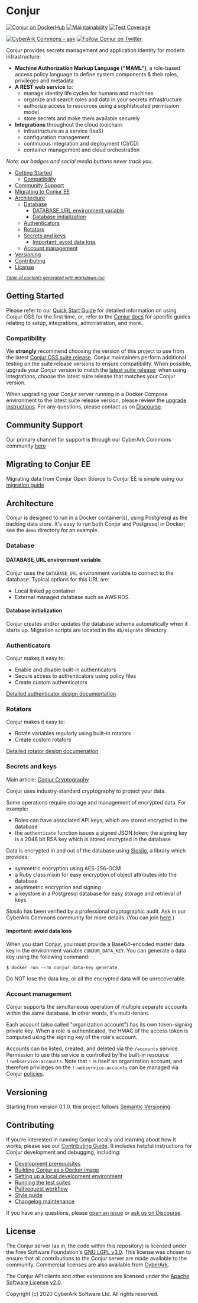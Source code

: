 # Conjur

[![Conjur on DockerHub](https://img.shields.io/docker/pulls/cyberark/conjur.svg)](https://hub.docker.com/r/cyberark/conjur/)
[![Maintainability](https://api.codeclimate.com/v1/badges/3754a79b22b9430040ba/maintainability)](https://codeclimate.com/github/cyberark/conjur/maintainability)
[![Test Coverage](https://api.codeclimate.com/v1/badges/3754a79b22b9430040ba/test_coverage)](https://codeclimate.com/github/cyberark/conjur/test_coverage)

[![CyberArk Commons - ask](https://img.shields.io/badge/CyberArk%20Commons-ask-e01563.svg)][commons]
[![Follow Conjur on Twitter](https://img.shields.io/twitter/follow/conjurinc.svg?style=social&label=Follow%20%40ConjurInc)][twitter]

[commons]: https://discuss.cyberarkcommons.org/c/conjur/5 "Find answers on CyberArk Commons"
[twitter]: https://twitter.com/intent/user?screen_name=ConjurInc "Follow Conjur on Twitter"

Conjur provides secrets management and application identity for modern infrastructure:

* **Machine Authorization Markup Language ("MAML")**, a role-based
  access policy language to define system components & their roles,
  privileges and metadata
* **A REST web service** to:
  * manage identity life cycles for humans and machines
  * organize and search roles and data in your secrets infrastructure
  * authorize access to resources using a sophisticated permission model
  * store secrets and make them available securely
* **Integrations** throughout the cloud toolchain:
  * infrastructure as a service (IaaS)
  * configuration management
  * continuous integration and deployment (CI/CD)
  * container management and cloud orchestration

_Note: our badges and social media buttons never track you._

- [Getting Started](#getting-started)
  * [Compatibility](#compatibility)
- [Community Support](#community-support)
- [Migrating to Conjur EE](#migrating-to-conjur-ee)
- [Architecture](#architecture)
  * [Database](#database)
    + [DATABASE_URL environment variable](#database-url-environment-variable)
    + [Database initialization](#database-initialization)
  * [Authenticators](#authenticators)
  * [Rotators](#rotators)
  * [Secrets and keys](#secrets-and-keys)
    + [Important: avoid data loss](#important--avoid-data-loss)
  * [Account management](#account-management)
- [Versioning](#versioning)
- [Contributing](#contributing)
- [License](#license)

<small><i><a href='http://ecotrust-canada.github.io/markdown-toc/'>Table of contents
generated with markdown-toc</a></i></small>


## Getting Started 

Please refer to our [Quick Start Guide](https://www.conjur.org/get-started/quick-start/oss-environment/) for detailed information on using Conjur OSS for the first time, or, refer to the 
[Conjur docs](https://docs.conjur.org/Latest/en/Content/Resources/_TopNav/cc_Home.htm) for specific guides relating to setup, integrations, administration, and more.

### Compatibility 

We **strongly** recommend choosing the version of this project to use from the latest [Conjur OSS 
suite release](https://docs.conjur.org/Latest/en/Content/Overview/Conjur-OSS-Suite-Overview.html). 
Conjur maintainers perform additional testing on the suite release versions to ensure 
compatibility. When possible, upgrade your Conjur version to match the 
[latest suite release](https://docs.conjur.org/Latest/en/Content/ReleaseNotes/ConjurOSS-suite-RN.htm); 
when using integrations, choose the latest suite release that matches your Conjur version.

When upgrading your Conjur server running in a Docker Compose environment to the
latest suite release version, please review the
[upgrade instructions](./UPGRADING.md). For any questions, please contact us on [Discourse](https://discuss.cyberarkcommons.org/c/conjur/5).

## Community Support

Our primary channel for support is through our CyberArk Commons community
[here][commons]

## Migrating to Conjur EE

Migrating data from Conjur Open Source to Conjur EE is simple using our
[migration guide][migration]

[migration]: design/MIGRATION.md

## Architecture

Conjur is designed to run in a Docker container(s), using Postgresql as the
backing data store. It's easy to run both Conjur and Postgresql in Docker; see
the `demo` directory for an example.

### Database

#### DATABASE_URL environment variable

Conjur uses the `DATABASE_URL` environment variable to connect to the database.
Typical options for this URL are:

* Local linked `pg` container
* External managed database such as AWS RDS.

#### Database initialization

Conjur creates and/or updates the database schema automatically when it starts
up. Migration scripts are located in the `db/migrate` directory.

### Authenticators

Conjur makes it easy to:

- Enable and disable built-in authenticators
- Secure access to authenticators using policy files
- Create custom authenticators

[Detailed authenticator design documentation](design/authenticators/AUTHENTICATORS.md)

### Rotators

Conjur makes it easy to:

- Rotate variables regularly using built-in rotators
- Create custom rotators

[Detailed rotator design documenation](design/ROTATORS.md)

### Secrets and keys

Main article: [Conjur Cryptography](https://docs.conjur.org/Latest/en/Content/Get%20Started/cryptography.html)

Conjur uses industry-standard cryptography to protect your data.

Some operations require storage and management of encrypted data. For example:

* Roles can have associated API keys, which are stored encrypted in
  the database
* the `authenticate` function issues a signed JSON token; the signing key is a
  2048 bit RSA key which is stored encrypted in the database

Data is encrypted in and out of the database
using [Slosilo](https://github.com/conjurinc/slosilo), a library which provides:

* symmetric encryption using AES-256-GCM
* a Ruby class mixin for easy encryption of object attributes into the database
* asymmetric encryption and signing
* a keystore in a Postgresql database for easy storage and retrieval of keys

Slosilo has been verified by a professional cryptographic audit. Ask in our
CyberArk Commons community for more details. (You can join [here][commons].)

#### Important: avoid data loss

When you start Conjur, you must provide a Base64-encoded master data key in the
environment variable `CONJUR_DATA_KEY`. You can generate a data key using the
following command:

```
$ docker run --rm conjur data-key generate
```

Do NOT lose the data key, or all the encrypted data will be unrecoverable.

### Account management

Conjur supports the simultaneous operation of multiple separate accounts within
the same database. In other words, it's multi-tenant.

Each account (also called "organization account") has its own token-signing
private key. When a role is authenticated, the HMAC of the access token is
computed using the signing key of the role's account.

Accounts can be listed, created, and deleted via the `/accounts` service.
Permission to use this service is controlled by the built-in resource
`!:webservice:accounts`. Note that `!` is itself an organization account, and
therefore privileges on the `!:webservice:accounts` can be managed
via Conjur [policies](https://docs.conjur.org/Latest/en/Content/Operations/Policy/policy-overview.htm).

## Versioning

Starting from version 0.1.0, this project follows
[Semantic Versioning](http://semver.org/spec/v2.0.0.html).

## Contributing

If you’re interested in running Conjur locally and learning about how it works,
please see our [Contributing Guide](./CONTRIBUTING.md). It includes helpful
instructions for Conjur development and debugging, including:
- [Development prerequisites](./CONTRIBUTING.md#prerequisites)
- [Building Conjur as a Docker image](./CONTRIBUTING.md#build-conjur-as-a-docker-image)
- [Setting up a local development environment](./CONTRIBUTING.md#set-up-a-development-environment)
- [Running the test suites](./CONTRIBUTING.md#testing)
- [Pull request workflow](./CONTRIBUTING.md#pull-request-workflow)
- [Style guide](./CONTRIBUTING.md#style-guide)
- [Changelog maintenance](./CONTRIBUTING.md#changelog-maintenance)

If you have any questions, please [open an issue](https://github.com/cyberark/conjur/issues/new/choose)
or [ask us on Discourse][commons].

## License

The Conjur server (as in, the code within this repository) is licensed under the
Free Software Foundation's [GNU LGPL v3.0][lgpl]. This license was chosen to
ensure that all contributions to the Conjur server are made available to the
community. Commercial licenses are also available
from [CyberArk](https://www.cyberark.com).

The Conjur API clients and other extensions are licensed under
the [Apache Software License v2.0][apache].

Copyright (c) 2020 CyberArk Software Ltd. All rights reserved.

[apache]: http://www.apache.org/licenses/LICENSE-2.0
[lgpl]: https://www.gnu.org/licenses/lgpl-3.0.en.html
